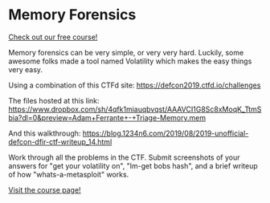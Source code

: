# Memory Forensics

[Check out our free course!](https://academy.hoppersroppers.org/mod/page/view.php?id=589)

Memory forensics can be very simple, or very very hard. Luckily, some awesome folks made a tool named Volatility which makes the easy things very easy. 

Using a combination of this CTFd site: <https://defcon2019.ctfd.io/challenges>

The files hosted at this link: <https://www.dropbox.com/sh/4qfk1miauqbvqst/AAAVCI1G8Sc8xMoqK_TtmSbia?dl=0&preview=Adam+Ferrante+-+Triage-Memory.mem>

And this walkthrough: <https://blog.1234n6.com/2019/08/2019-unofficial-defcon-dfir-ctf-writeup_14.html>

Work through all the problems in the CTF. Submit screenshots of your answers for "get your volatility on", "lm-get bobs hash", and a brief writeup of how "whats-a-metasploit" works. 


[Visit the course page!](https://academy.hoppersroppers.org/mod/assign/view.php?id=589)
 